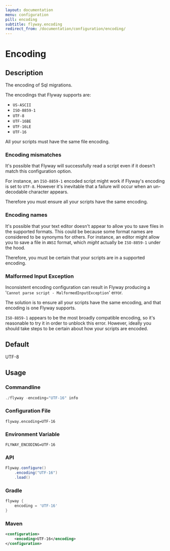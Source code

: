 ```yaml
---
layout: documentation
menu: configuration
pill: encoding
subtitle: flyway.encoding
redirect_from: /documentation/configuration/encoding/
---
```


# Encoding

## Description
The encoding of Sql migrations.

The encodings that Flyway supports are:

- `US-ASCII`
- `ISO-8859-1`
- `UTF-8`
- `UTF-16BE`
- `UTF-16LE`
- `UTF-16`

All your scripts must have the same file encoding.

### Encoding mismatches

It's possible that Flyway will successfully read a script even if it doesn't match this configuration option.

For instance, an `ISO-8859-1` encoded script might work if Flyway's encoding is set to `UTF-8`. However it's inevitable that a failure will occur when an un-decodable character appears.

Therefore you must ensure all your scripts have the same encoding.

### Encoding names

It's possible that your text editor doesn't appear to allow you to save files in the supported formats. This could be because some format names are considered to be synonyms for others. For instance, an editor might allow you to save a file in `ANSI` format, which *might* actually be `ISO-8859-1` under the hood.

Therefore, you must be certain that your scripts are in a supported encoding.

### Malformed Input Exception

Inconsistent encoding configuration can result in Flyway producing a '`Cannot parse script - MalformedInputException`' error.

The solution is to ensure all your scripts have the same encoding, and that encoding is one Flyway supports.

`ISO-8859-1` appears to be the most broadly compatible encoding, so it's reasonable to try it in order to unblock this error. However, ideally you should take steps to be certain about how your scripts are encoded.

## Default
UTF-8

## Usage

### Commandline
```powershell
./flyway -encoding="UTF-16" info
```

### Configuration File
```properties
flyway.encoding=UTF-16
```

### Environment Variable
```properties
FLYWAY_ENCODING=UTF-16
```

### API
```java
Flyway.configure()
    .encoding("UTF-16")
    .load()
```

### Gradle
```groovy
flyway {
    encoding = 'UTF-16'
}
```

### Maven
```xml
<configuration>
    <encoding>UTF-16</encoding>
</configuration>
```